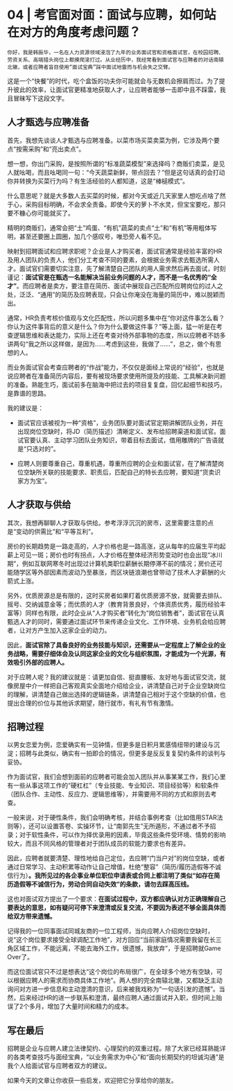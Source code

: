 # 04 | 考官面对面：面试与应聘，如何站在对方的角度考虑问题？

    你好，我是韩振华，一名在人力资源领域浸泡了九年的业务面试官和资格面试官，在校园招聘、劳资关系、高端猎头岗位上都摸爬滚打过。从业经历中，我经常看到面试官与应聘者的对话南辕北辙，或者应聘者盲目使用“面试宝典”踩中面试地雷而与机会失之交臂。

这是一个“快餐”的时代，吃个盒饭的功夫你可能就会与无数机会擦肩而过。为了提升彼此的效率，让面试官更精准地获取人才，让应聘者能够一击即中且不踩雷，我且冒昧写下这段文字。

## **人才甄选与应聘准备**

首先，我想先谈谈人才甄选与应聘准备。以菜市场买菜卖菜为例，它涉及两个要点“按需采购”和“亮出卖点”。

想一想，你出门采购，是按照所谓的“标准蔬菜模型”来选择吗？商贩们卖菜，是见人就吆喝，而且吆喝同一句：“今天蔬菜新鲜，带点回去？”但是这句话真的会打动你并转换为买菜行为吗？有生活经验的人都知道，这是“棒槌模式”。

什么意思呢？就是大多数人去买菜的时候，都对今天或近几天家里人想吃点啥了然于心，采购目标明确，不会求全责备。即使今天的萝卜不水灵，但宝宝要吃，那只要不糠心你可能就买了。

精明的商贩们，通常会把“土”鸡蛋、“有机”蔬菜的卖点“土”和“有机”等用粗体写明，甚至还要圈上圆圈，加几个感叹号，唯恐旁人看不见。

映射到招聘面试和应聘求职呢？企业是人才购买者，面试官通常是经验丰富的HR及用人团队的负责人，他们分工考查不同的要素，会根据业务需求去甄选所需人才。面试官们需要切实注意，先了解清楚自己团队的用人需求然后再去面试，时刻谨记：**面试官是在甄选一名能解决当前业务问题的人才，而不是一名优秀的“全才”**。而应聘者是卖方，要注意在简历、面试中展现自己匹配所应聘岗位的过人之处，泛泛、“通用”的简历及应聘表现，只会让你淹没在海量的简历中，难以脱颖而出。

通常，HR负责考核价值观与文化匹配性，所以问题多集中在“你对这件事怎么看？你认为这件事背后的意义是什么？你为什么要做这件事？”等上面，猛一听是在考查逻辑思维和表达能力，实际上还在考查对待外部事物的态度，所以应聘者不妨多讲两句“我之所以这样做，是因为……考虑到这些，我做了……”，总之，做个有思想的人。

而业务面试官会考查应聘者的“作战”能力，不仅仅是面经上常说的“经验”，也就是说应聘者在准备简历内容后，要有被现场要求使用所提及的技能、工具解决新问题的准备。熟能生巧，面试前多在脑海中把过去的项目复复盘，回忆起细节和技巧，是靠谱的思路。

我的建议是：

*   面试官应该被视为一种“资格”，业务团队要对面试官定期讲解团队业务，并在出现岗位空缺时，将JD（简历描述）清晰定义、发布给招聘渠道和面试官。面试官要认真、主动学习团队业务知识，带着目标去面试，借用雕牌的广告语就是“只选对的”。
    
*   应聘人则要尊重自己，尊重机遇，尊重所应聘的企业和面试官，在了解清楚岗位空缺所关联的技能要求、职责后，匹配自己的特长去应聘，要知道“货卖识家方为宝”。
    

## **人才获取与供给**

其次，我想再聊聊人才获取与供给。参考浮浮沉沉的房市，这里需要注意的点是“变动的供需比”和“平等互利”。

房价的长期趋势是一路走高的，人才价格也是一路高涨，这从每年的应届生平均起薪上可见一斑；房价也时有拐点，人才价格在整体经济形势变动时也会出现“冰川期”，例如互联网寒冬时出现过计算机类职位薪酬长期停滞不前的情况；房价还可能随学区等外部因素而波动乃至暴涨，而区块链浪潮也曾带动了技术人才薪酬的火箭式上涨。

另外，优质房源总是有限的，这时买房者如果盯着优质房源不放，就需要去排队、摇号、交纳诚意金等；而优质的人才（教育背景良好，个体资质优秀，履历经验丰富等）同样也有限，此时企业从“人才购买者”转化为“岗位销售者”，面试官在认真甄选人才的同时，需要通过面试环节来传递企业文化、工作环境、业务机会给应聘者，让对方产生加入这家企业的动力。

因此，**面试官除了具备良好的业务技能与知识，还需要从一定程度上了解企业的业务战略，需要仔细体会及认同这家企业的文化与组织氛围，才能成为一个光源，有效吸引外部的应聘人。**

对于应聘人呢？我的建议就是：请更加自信、挺直腰板、友好地与面试官交流，就像房屋中介一样把自己客观真实全面地介绍给企业，讲清楚自己对于企业空缺岗位的理解，讲清楚自己做出选择的逻辑链条，讲清楚自己相对于这个空缺的价值，也提出合理的价位与其他诉求期望，随行就市，有礼有节有激情。

## 招聘过程

以男女恋爱为例，恋爱确实有一见钟情，但更多是日积月累感情纽带的建设与沉淀；招聘与此类似，确实有一拍即合的情况，但更多是反反复复契约条件的谈判与妥协。

作为面试官，我们会想到面前的应聘者可能会加入团队并从事某某工作，我们心里有一些从事这项工作的“硬杠杠”（专业技能、专业知识、项目经验等）和软条件（团队合作、主动性、反应力、逻辑思维等），并需要用不同的方式和原则去考查。

一般来说，对于硬性条件，我们会明确考核，并结合事例考查（比如借用STAR法则等），还可以设置答卷、实操环节，让“南郭先生”无所遁形，不通过者不予招录；对于软性条件，可以作为择优录用的因素，毕竟这些条件受环境、情势的影响较大，而且不同风格的管理者对于团队成员的软能力要求也有差异。

因此，应聘者就要清楚、理性地给自己定位，去应聘“门当户对”的岗位空缺，或者通过日常学习、主动积累等动作让自己增值，杜绝“整容”（简历/履历造假等不诚信行为）**。我所见过的各企事业单位职位申请表或合同上都注明了类似“如存在简历造假等不诚信行为，劳动合同自动失效”的条款，请勿去踩高压线。**

这也对面试双方提出了一个要求：**在面试过程中，双方都应确认对方正确理解自己要表达的意思，如有疑问可停下来澄清或反复交流，不要因为表述不够全面具体而给双方带来遗憾。**

记得我的一位同事面试同城友商的一位工程师，当向应聘人介绍岗位空缺时，说“这个岗位要求接受全球调配工作地”，对方回应“当前家庭情况需要我留在长三角区域工作，不能远离，不能去海外工作，很遗憾，我放弃”，于是招聘就Game Over了。

而这位面试官只不过是想表达“这个岗位的布局很广，在全球多个地方有空缺，可以根据应聘人的需求而协商具体工作地”。两人想的完全南辕北辙，又都缺乏主动询问对方进一步信息和主动澄清的意识，后来被我戏称为“一句话引发的遗憾”。当然，后来经过HR的进一步联系和澄清，最终应聘人通过面试并入职，但时间上贻误了2个多月，增加了大量时间和精力的成本。

## 写在最后

招聘是企业与应聘人建立法律契约、心理契约的双重过程。除了大家已经耳熟能详的各类考查技巧与面经宝典，“以业务需求为中心”和“面向长期契约的坦诚沟通”是我个人给面试官与应聘者双方的建议。

如果今天的文章让你收获一些启发，欢迎把它分享给你的朋友。
    